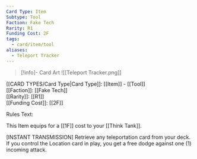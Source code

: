 ```yaml
---
Card Type: Item
Subtype: Tool
Faction: Fake Tech
Rarity: R1
Funding Cost: 2F
tags:
  - card/item/tool
aliases:
  - Teleport Tracker
---
```

> [!info]- Card Art
> ![[Teleport Tracker.png]]

[[CARD TYPES/Card Type|Card Type]]: [[Item]] - [[Tool]]  
[[Faction]]: [[Fake Tech]]  
[[Rarity]]: [[R1]]  
[[Funding Cost]]: [[2F]]  

Rules Text:  

This Item equips for a [[1F]] cost to your [[Think Tank]].  

[INSTANT TRANSMISSION] Retrieve any teleportation card from your deck. 
If you control the Location card in play, you get a free dodge against one (1) incoming attack.  